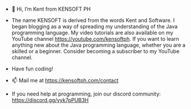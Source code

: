 - 👋 Hi, I’m Kent from KENSOFT PH

- The name KENSOFT is derived from the words Kent and Software. I began blogging as a way of spreading my understanding of the Java programming language. My video tutorials are also available on my YouTube channel https://youtube.com/kensoftph. If you want to learn anything new about the Java programming language, whether you are a skilled or a beginner. Consider becoming a subscriber to my YouTube channel.
- Have fun coding!

- 📫 Mail me at https://kensoftph.com/contact
- If you need help at programming, join our discord community: https://discord.gg/yyk7pPUB3H
